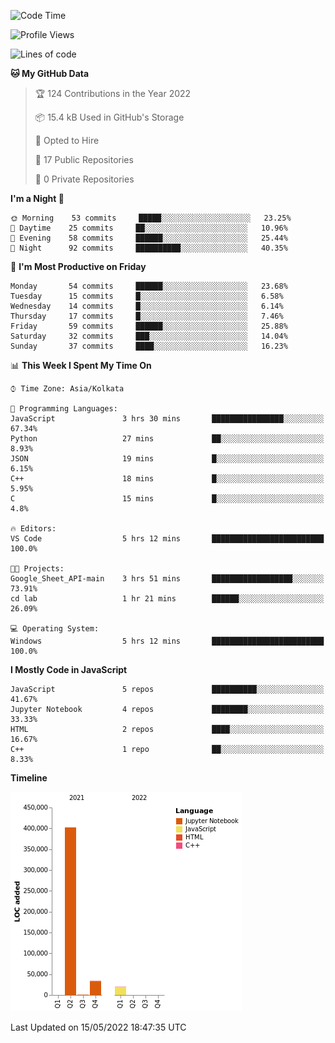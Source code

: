 <!--START_SECTION:waka-->
![Code Time](http://img.shields.io/badge/Code%20Time-0%20secs-blue)

![Profile Views](http://img.shields.io/badge/Profile%20Views-0-blue)

![Lines of code](https://img.shields.io/badge/From%20Hello%20World%20I%27ve%20Written-457%20Thousand%20lines%20of%20code-blue)

**🐱 My GitHub Data** 

> 🏆 124 Contributions in the Year 2022
 > 
> 📦 15.4 kB Used in GitHub's Storage 
 > 
> 💼 Opted to Hire
 > 
> 📜 17 Public Repositories 
 > 
> 🔑 0 Private Repositories  
 > 
**I'm a Night 🦉** 

```text
🌞 Morning    53 commits     █████░░░░░░░░░░░░░░░░░░░░   23.25% 
🌆 Daytime    25 commits     ██░░░░░░░░░░░░░░░░░░░░░░░   10.96% 
🌃 Evening    58 commits     ██████░░░░░░░░░░░░░░░░░░░   25.44% 
🌙 Night      92 commits     ██████████░░░░░░░░░░░░░░░   40.35%

```
📅 **I'm Most Productive on Friday** 

```text
Monday       54 commits     ██████░░░░░░░░░░░░░░░░░░░   23.68% 
Tuesday      15 commits     █░░░░░░░░░░░░░░░░░░░░░░░░   6.58% 
Wednesday    14 commits     █░░░░░░░░░░░░░░░░░░░░░░░░   6.14% 
Thursday     17 commits     █░░░░░░░░░░░░░░░░░░░░░░░░   7.46% 
Friday       59 commits     ██████░░░░░░░░░░░░░░░░░░░   25.88% 
Saturday     32 commits     ███░░░░░░░░░░░░░░░░░░░░░░   14.04% 
Sunday       37 commits     ████░░░░░░░░░░░░░░░░░░░░░   16.23%

```


📊 **This Week I Spent My Time On** 

```text
⌚︎ Time Zone: Asia/Kolkata

💬 Programming Languages: 
JavaScript               3 hrs 30 mins       ████████████████░░░░░░░░░   67.34% 
Python                   27 mins             ██░░░░░░░░░░░░░░░░░░░░░░░   8.93% 
JSON                     19 mins             █░░░░░░░░░░░░░░░░░░░░░░░░   6.15% 
C++                      18 mins             █░░░░░░░░░░░░░░░░░░░░░░░░   5.95% 
C                        15 mins             █░░░░░░░░░░░░░░░░░░░░░░░░   4.8%

🔥 Editors: 
VS Code                  5 hrs 12 mins       █████████████████████████   100.0%

🐱‍💻 Projects: 
Google_Sheet_API-main    3 hrs 51 mins       ██████████████████░░░░░░░   73.91% 
cd lab                   1 hr 21 mins        ██████░░░░░░░░░░░░░░░░░░░   26.09%

💻 Operating System: 
Windows                  5 hrs 12 mins       █████████████████████████   100.0%

```

**I Mostly Code in JavaScript** 

```text
JavaScript               5 repos             ██████████░░░░░░░░░░░░░░░   41.67% 
Jupyter Notebook         4 repos             ████████░░░░░░░░░░░░░░░░░   33.33% 
HTML                     2 repos             ████░░░░░░░░░░░░░░░░░░░░░   16.67% 
C++                      1 repo              ██░░░░░░░░░░░░░░░░░░░░░░░   8.33%

```


**Timeline**

![Chart not found](https://raw.githubusercontent.com/ThejaswinS/ThejaswinS/main/charts/bar_graph.png) 


 Last Updated on 15/05/2022 18:47:35 UTC
<!--END_SECTION:waka-->





